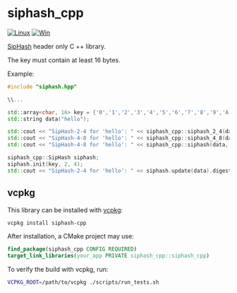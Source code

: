 # siphash_cpp

[![Linux](https://github.com/NewYaroslav/siphash-cpp/actions/workflows/CI-Linux.yml/badge.svg)](https://github.com/NewYaroslav/siphash-cpp/actions/workflows/CI-Linux.yml)
[![Win](https://github.com/NewYaroslav/siphash-cpp/actions/workflows/CI-Win.yml/badge.svg)](https://github.com/NewYaroslav/siphash-cpp/actions/workflows/CI-Win.yml)

[SipHash](https://en.wikipedia.org/wiki/SipHash) header only C ++ library.

The key must contain at least 16 bytes.

Example:

```cpp
#include "siphash.hpp"

\\...

std::array<char, 16> key = {'0','1','2','3','4','5','6','7','8','9','A','B','C','D','E','F'};
std::string data("hello");

std::cout << "SipHash-2-4 for 'hello': " << siphash_cpp::siphash_2_4(data, key) << std::endl;
std::cout << "SipHash-4-8 for 'hello': " << siphash_cpp::siphash_4_8(data, key) << std::endl;
std::cout << "SipHash-4-8 for 'hello': " << siphash_cpp::siphash(data, key, 4, 8) << std::endl;

siphash_cpp::SipHash siphash;
siphash.init(key, 2, 4);
std::cout << "SipHash-2-4 for 'hello': " << siphash.update(data).digest() << std::endl;
```

## vcpkg

This library can be installed with [vcpkg](https://github.com/microsoft/vcpkg):

```sh
vcpkg install siphash-cpp
```

After installation, a CMake project may use:

```cmake
find_package(siphash_cpp CONFIG REQUIRED)
target_link_libraries(your_app PRIVATE siphash_cpp::siphash_cpp)
```

To verify the build with vcpkg, run:

```sh
VCPKG_ROOT=/path/to/vcpkg ./scripts/run_tests.sh
```






